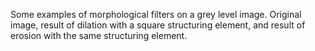 Some examples of morphological filters on a grey level image. Original image, result of dilation with a square structuring element, and result of erosion with the same structuring element.
